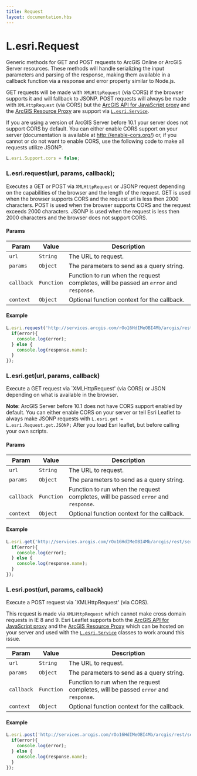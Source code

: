 ```yaml
---
title: Request
layout: documentation.hbs
---
```


# L.esri.Request

Generic methods for GET and POST requests to ArcGIS Online or ArcGIS Server resources. These methods will handle serializing the input parameters and parsing of the response, making them available in a callback function via a response and error property similar to Node.js.

GET requests will be made with `XMLHttpRequest` (via CORS) if the browser supports it and will fallback to JSONP. POST requests will always be made with `XMLHttpRequest` (via CORS) but the [ArcGIS API for JavaScript proxy](https://developers.arcgis.com/javascript/jshelp/ags_proxy.html) and the [ArcGIS Resource Proxy](https://github.com/Esri/resource-proxy) are support via [`L.esri.Service`]({{assets}}api-reference/services/service.html).

If you are using a version of ArcGIS Server before 10.1 your server does not support CORS by default. You can either enable CORS support on your server (documentation is available at http://enable-cors.org/) or, if you cannot or do not want to enable CORS, use the following code to make all requests utilize JSONP.

```js
L.esri.Support.cors = false;
```

### L.esri.request(url, params, callback);

Executes a GET or POST via `XMLHttpRequest` or JSONP request depending on the capabilities of the browser and the length of the request. GET is used when the browser supports CORS and the request url is less then 2000 characters. POST is used when the browser supports CORS and the request exceeds 2000 characters. JSONP is used when the request is less then 2000 characters and the browser does not support CORS.

#### Params

| Param | Value | Description |
| --- | --- | --- |
| `url` | `String`| The URL to request. |
| `params` | `Object` | The parameters to send as a query string. |
| `callback` | `Function` | Function to run when the request completes, will be passed an `error` and `response`. |
| `context` | `Object` | Optional function context for the callback. |

#### Example

```js
L.esri.request('http://services.arcgis.com/rOo16HdIMeOBI4Mb/arcgis/rest/services/Heritage_Trees_Portland/FeatureServer/0', {}, function(error, response){
  if(error){
    console.log(error);
  } else {
    console.log(response.name);
  }
});
```

### L.esri.get(url, params, callback)

Execute a GET request via `XMLHttpRequest' (via CORS) or JSON depending on what is available in the browser.

**Note**: ArcGIS Server before 10.1 does not have CORS support enabled by default. You can either enable CORS on your server or tell Esri Leaflet to always make JSONP requests with `L.esri.get = L.esri.Request.get.JSONP;` After you load Esri leaflet, but before calling your own scripts.

#### Params

| Param | Value | Description |
| --- | --- | --- |
| `url` | `String`| The URL to request. |
| `params` | `Object` | The parameters to send as a query string. |
| `callback` | `Function` | Function to run when the request completes, will be passed `error` and `response`. |
| `context` | `Object` | Optional function context for the callback. |

#### Example

```js
L.esri.get('http://services.arcgis.com/rOo16HdIMeOBI4Mb/arcgis/rest/services/Heritage_Trees_Portland/FeatureServer/0', {}, function(error, response){
  if(error){
    console.log(error);
  } else {
    console.log(response.name);
  }
});
```

### L.esri.post(url, params, callback)

Execute a POST request via `XMLHttpRequest' (via CORS).

This request is made via `XMLHttpRequest` which cannot make cross domain requests in IE 8 and 9. Esri Leaflet supports both the [ArcGIS API for JavaScript proxy](https://developers.arcgis.com/javascript/jshelp/ags_proxy.html) and the [ArcGIS Resource Proxy](https://github.com/Esri/resource-proxy) which can be hosted on your server and used with the [`L.esri.Service`]({{assets}}api-reference/services/service.html) classes to work around this issue.

| Param | Value | Description |
| --- | --- | --- |
| `url` | `String`| The URL to request. |
| `params` | `Object` | The parameters to send as a query string. |
| `callback` | `Function` | Function to run when the request completes, will be passed `error` and `response`. |
| `context` | `Object` | Optional function context for the callback. |

#### Example

```js
L.esri.post('http://services.arcgis.com/rOo16HdIMeOBI4Mb/arcgis/rest/services/Heritage_Trees_Portland/FeatureServer/0', {}, function(error, response){
  if(error){
    console.log(error);
  } else {
    console.log(response.name);
  }
});
```
